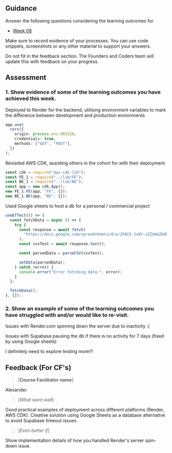 ## Guidance

Answer the following questions considering the learning outcomes for

- [Week 08](https://learn.foundersandcoders.com/course/syllabus/developer/week08-project04-test-deploy/learning-outcomes/)

Make sure to record evidence of your processes. You can use code snippets, screenshots or any other material to support your answers.

Do not fill in the feedback section. The Founders and Coders team will update this with feedback on your progress.

## Assessment

### 1. Show evidence of some of the learning outcomes you have achieved this week.

Deployed to Render for the backend, utilising environment variables to mark the difference between development and production envionments

```ts
app.use(
  cors({
    origin: process.env.ORIGIN,
    credentials: true,
    methods: ["GET", "POST"],
  })
);
```

Revisited AWS CDK, assisting others in the cohort for with their deployment

```ts
const cdk = require("aws-cdk-lib");
const FE_1 = require("../lib/FE");
const BE_1 = require("../lib/BE");
const app = new cdk.App();
new FE_1.FE(app, "FE", {});
new BE_1.BE(app, "BE", {});
```

Used Google sheets to host a db for a personal / commercial project

```ts
useEffect(() => {
  const fetchData = async () => {
    try {
      const response = await fetch(
        "https://docs.google.com/spreadsheets/d/e/2PACX-1vQY-sZZXmGZQdBX1httEyxhEFNzznVqnGK_bNDPWbi4HZu0eickSRQDLhy0WdX6pgVYmUIAdAOczZBR/pub?output=csv"
      );
      const csvText = await response.text();

      const parsedData = parseCSV(csvText);

      setData(parsedData);
    } catch (error) {
      console.error("Error fetching data:", error);
    }
  };

  fetchData();
}, []);
```

### 2. Show an example of some of the learning outcomes you have struggled with and/or would like to re-visit.

Issues with Render.com spinning down the server due to inactivity :(

Issues with Supabase pausing the db if there is no activity for 7 days (fixed by using Google sheets)

I definitely need to explore testing more!!!

## Feedback (For CF's)

> [**Course Facilitator name**]

Alexander

> [*What went well*]

Good practical examples of deployment across different platforms (Render, AWS CDK). Creative solution using Google Sheets as a database alternative to avoid Supabase timeout issues.

> [*Even better if*]

Show implementation details of how you handled Render's server spin-down issue.
